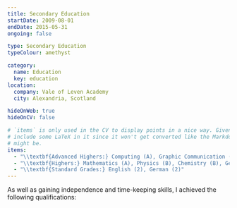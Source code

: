 ```yaml
---
title: Secondary Education
startDate: 2009-08-01
endDate: 2015-05-31
ongoing: false

type: Secondary Education
typeColour: amethyst

category:
  name: Education
  key: education
location:
  company: Vale of Leven Academy
  city: Alexandria, Scotland

hideOnWeb: true
hideOnCV: false

# `items` is only used in the CV to display points in a nice way. Given that, we can safely
# include some LaTeX in it since it won't get converted like the Markdown, as ugly as that
# might be.
items:
  - "\\textbf{Advanced Highers:} Computing (A), Graphic Communication (A)"
  - "\\textbf{Highers:} Mathematics (A), Physics (B), Chemistry (B), Geography (B)"
  - "\\textbf{Standard Grades:} English (2), German (2)"
---
```

As well as gaining independence and time-keeping skills, I achieved the following qualifications:
